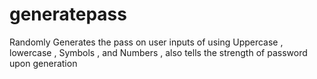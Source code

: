 # generatepass
Randomly Generates the pass on user inputs of using Uppercase , lowercase , Symbols , and Numbers , also tells the strength of password upon generation 
